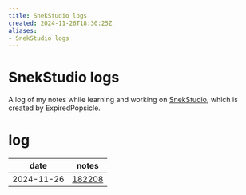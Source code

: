 ```yaml
---
title: SnekStudio logs
created: 2024-11-26T18:30:25Z
aliases:
- SnekStudio logs
---
```


# SnekStudio logs

A log of my notes while learning and working on [SnekStudio](https://github.com/ExpiredPopsicle/SnekStudio), which is created by ExpiredPopsicle.

# log

| date | notes |
|------|-------|
| <span class="timestamp">2024-11-26</span> | [182208](../entries/20241126182208.md) |
